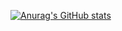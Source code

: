 [![Anurag's GitHub stats](https://github-readme-stats.vercel.app/api?username=imstupidpleasehelp)](https://github.com/imstupidpleasehelp/github-readme-stats)

